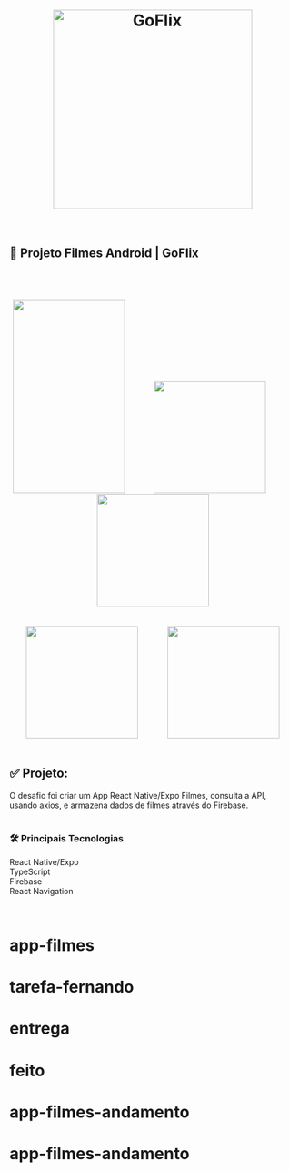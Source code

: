 <h1 align="center">
  <img src="https://user-images.githubusercontent.com/91638316/222982340-3d6add42-ce13-4286-adad-3d253e887c4d.png" alt="GoFlix" width="350" height="350">
</h1>

<br>

## 🚀 Projeto Filmes Android | GoFlix   
<br>

<br>

<br> 

<div align="center">
  <img src="https://user-images.githubusercontent.com/91638316/222982904-0b0e1324-74aa-484a-8447-4ba9d40a9283.png" width="197" height="340"/>
  &nbsp &nbsp &nbsp &nbsp &nbsp &nbsp
  <img src="https://user-images.githubusercontent.com/91638316/222983093-4ce038f9-cb1c-4fb2-b710-e25f3379ca4f.jpeg" width="197" />
  &nbsp &nbsp &nbsp &nbsp &nbsp &nbsp
  <img src="https://user-images.githubusercontent.com/91638316/222983186-4b0f1ef0-dabe-44a9-8f7e-9d8dfae480ff.jpeg" width="197" />
  <br>
  <br>
  <br>
  <img src="https://user-images.githubusercontent.com/91638316/222983500-04ef7c15-551d-4e55-a24c-d66c1b9b6398.jpeg" width="197" />
  &nbsp &nbsp &nbsp &nbsp &nbsp &nbsp
  <img src="https://user-images.githubusercontent.com/91638316/222983593-c02abbe3-a74b-4793-9138-d6280a6b8aec.jpeg" width="197" />
</div>

<br>

## ✅  Projeto:

O desafio foi criar um App React Native/Expo Filmes, consulta a API, usando axios, e armazena dados de filmes através do Firebase.<br>
<br>

### 🛠 Principais Tecnologias
React Native/Expo
<br> 
TypeScript
<br> 
Firebase
<br> 
React Navigation
<br> 

<br> 

# app-filmes
# tarefa-fernando
# entrega
# feito
# app-filmes-andamento
# app-filmes-andamento
